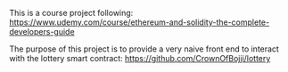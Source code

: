 This is a course project following: https://www.udemy.com/course/ethereum-and-solidity-the-complete-developers-guide

The purpose of this project is to provide a very naive front end to interact with the lottery smart contract: https://github.com/CrownOfBojji/lottery
